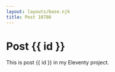 ```yaml
---
layout: layouts/base.njk
title: Post 10786
---
```


# Post {{ id }}

This is post {{ id }} in my Eleventy project.
